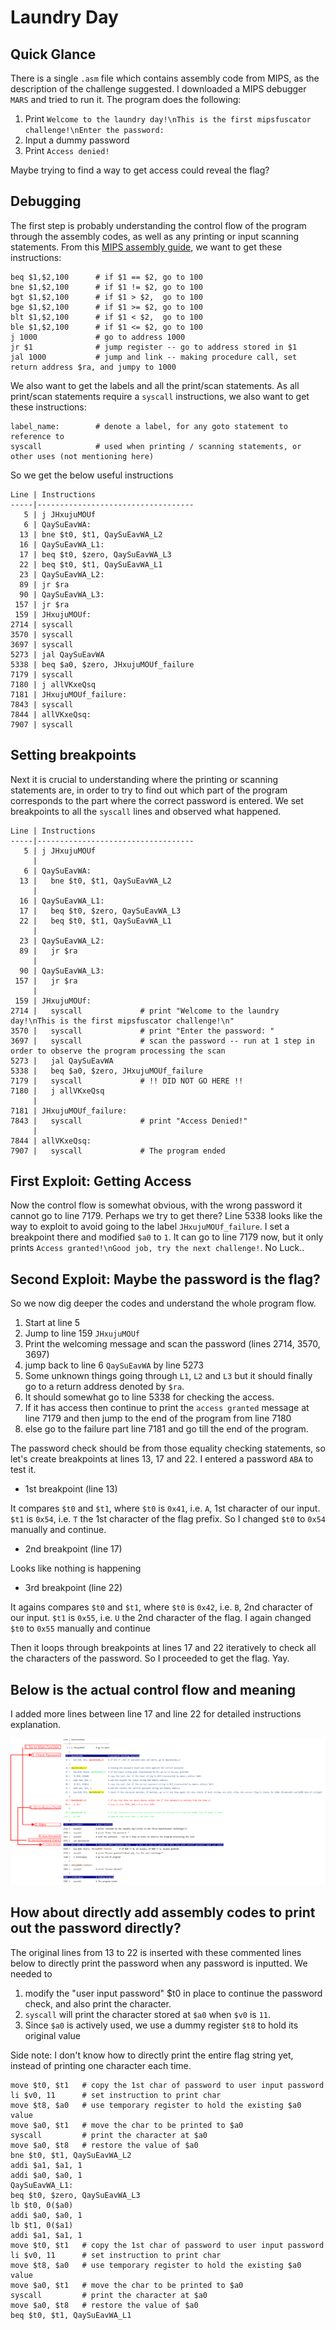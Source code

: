 # Laundry Day

## Quick Glance
There is a single `.asm` file which contains assembly code from MIPS, as the description of the challenge suggested. I downloaded a MIPS debugger `MARS` and tried to run it. The program does the following:

1. Print `Welcome to the laundry day!\nThis is the first mipsfuscator challenge!\nEnter the password: `
2. Input a dummy password
3. Print `Access denied!`

Maybe trying to find a way to get access could reveal the flag?

## Debugging
The first step is probably understanding the control flow of the program through the assembly codes, as well as any printing or input scanning statements. From this [MIPS assembly guide](https://www.dsi.unive.it/~gasparetto/materials/MIPS_Instruction_Set.pdf), we want to get these instructions:

```
beq $1,$2,100      # if $1 == $2, go to 100
bne $1,$2,100      # if $1 != $2, go to 100
bgt $1,$2,100      # if $1 > $2,  go to 100
bge $1,$2,100      # if $1 >= $2, go to 100
blt $1,$2,100      # if $1 < $2,  go to 100
ble $1,$2,100      # if $1 <= $2, go to 100
j 1000             # go to address 1000
jr $1              # jump register -- go to address stored in $1
jal 1000           # jump and link -- making procedure call, set return address $ra, and jumpy to 1000
```

We also want to get the labels and all the print/scan statements. As all print/scan statements require a `syscall` instructions, we also want to get these instructions:

```
label_name:        # denote a label, for any goto statement to reference to
syscall            # used when printing / scanning statements, or other uses (not mentioning here)
```

So we get the below useful instructions
```
Line | Instructions
-----|-----------------------------------
   5 | j JHxujuMOUf
   6 | QaySuEavWA:
  13 | bne $t0, $t1, QaySuEavWA_L2
  16 | QaySuEavWA_L1:
  17 | beq $t0, $zero, QaySuEavWA_L3
  22 | beq $t0, $t1, QaySuEavWA_L1
  23 | QaySuEavWA_L2:
  89 | jr $ra
  90 | QaySuEavWA_L3:
 157 | jr $ra
 159 | JHxujuMOUf:
2714 | syscall
3570 | syscall
3697 | syscall
5273 | jal QaySuEavWA
5338 | beq $a0, $zero, JHxujuMOUf_failure
7179 | syscall
7180 | j allVKxeQsq
7181 | JHxujuMOUf_failure:
7843 | syscall
7844 | allVKxeQsq:
7907 | syscall
```

## Setting breakpoints
Next it is crucial to understanding where the printing or scanning statements are, in order to try to find out which part of the program corresponds to the part where the correct password is entered. We set breakpoints to all the `syscall` lines and observed what happened.

```
Line | Instructions
-----|-----------------------------------
   5 | j JHxujuMOUf
     |
   6 | QaySuEavWA:
  13 |   bne $t0, $t1, QaySuEavWA_L2
     |
  16 | QaySuEavWA_L1:
  17 |   beq $t0, $zero, QaySuEavWA_L3
  22 |   beq $t0, $t1, QaySuEavWA_L1
     |
  23 | QaySuEavWA_L2:
  89 |   jr $ra
     |
  90 | QaySuEavWA_L3:
 157 |   jr $ra
     |
 159 | JHxujuMOUf:
2714 |   syscall             # print "Welcome to the laundry day!\nThis is the first mipsfuscator challenge!\n"
3570 |   syscall             # print "Enter the password: "
3697 |   syscall             # scan the password -- run at 1 step in order to observe the program processing the scan
5273 |   jal QaySuEavWA
5338 |   beq $a0, $zero, JHxujuMOUf_failure
7179 |   syscall             # !! DID NOT GO HERE !!
7180 |   j allVKxeQsq
     |
7181 | JHxujuMOUf_failure:
7843 |   syscall             # print "Access Denied!"
     |
7844 | allVKxeQsq:
7907 |   syscall             # The program ended
```

## First Exploit: Getting Access
Now the control flow is somewhat obvious, with the wrong password it cannot go to line 7179. Perhaps we try to get there? Line 5338 looks like the way to exploit to avoid going to the label `JHxujuMOUf_failure`. I set a breakpoint there and modified `$a0` to `1`. It can go to line 7179 now, but it only prints `Access granted!\nGood job, try the next challenge!`. No Luck..

## Second Exploit: Maybe the password is the flag?
So we now dig deeper the codes and understand the whole program flow.
1. Start at line 5
2. Jump to line 159 `JHxujuMOUf`
3. Print the welcoming message and scan the password (lines 2714, 3570, 3697)
4. jump back to line 6 `QaySuEavWA` by line 5273
5. Some unknown things going through `L1`, `L2` and `L3` but it should finally go to a return address denoted by `$ra`.
6. It should somewhat go to line 5338 for checking the access.
7. If it has access then continue to print the `access granted` message at line 7179 and then jump to the end of the program from line 7180
8. else go to the failure part line 7181 and go till the end of the program.

The password check should be from those equality checking statements, so let's create breakpoints at lines 13, 17 and 22. I entered a password `ABA` to test it.

- 1st breakpoint (line 13)

It compares `$t0` and `$t1`, where `$t0` is `0x41`, i.e. `A`, 1st character of our input. `$t1` is `0x54`, i.e. `T` the 1st character of the flag prefix. So I changed `$t0` to `0x54` manually and continue.

- 2nd breakpoint (line 17)

Looks like nothing is happening

- 3rd breakpoint (line 22)

It agains compares `$t0` and `$t1`, where `$t0` is `0x42`, i.e. `B`, 2nd character of our input. `$t1` is `0x55`, i.e. `U` the 2nd character of the flag. I again changed `$t0` to `0x55` manually and continue

Then it loops through breakpoints at lines 17 and 22 iteratively to check all the characters of the password. So I proceeded to get the flag. Yay.

## Below is the actual control flow and meaning
I added more lines between line 17 and line 22 for detailed instructions explanation.

![Control Flow](control_flow.png)


## How about directly add assembly codes to print out the password directly?

The original lines from 13 to 22 is inserted with these commented lines below to directly print the password when any password is inputted.
We needed to
1. modify the "user input password" $t0 in place to continue the password check, and also print the character.
2. `syscall` will print the character stored at `$a0` when `$v0` is `11`.
3. Since `$a0` is actively used, we use a dummy register `$t8` to hold its original value

Side note: I don't know how to directly print the entire flag string yet, instead of printing one character each time.

```mipsasm
move $t0, $t1   # copy the 1st char of password to user input password
li $v0, 11      # set instruction to print char
move $t8, $a0   # use temporary register to hold the existing $a0 value
move $a0, $t1   # move the char to be printed to $a0
syscall         # print the character at $a0
move $a0, $t8   # restore the value of $a0
bne $t0, $t1, QaySuEavWA_L2
addi $a1, $a1, 1
addi $a0, $a0, 1
QaySuEavWA_L1:
beq $t0, $zero, QaySuEavWA_L3
lb $t0, 0($a0)
addi $a0, $a0, 1
lb $t1, 0($a1)
addi $a1, $a1, 1
move $t0, $t1   # copy the 1st char of password to user input password
li $v0, 11      # set instruction to print char
move $t8, $a0   # use temporary register to hold the existing $a0 value
move $a0, $t1   # move the char to be printed to $a0
syscall         # print the character at $a0
move $a0, $t8   # restore the value of $a0
beq $t0, $t1, QaySuEavWA_L1
```